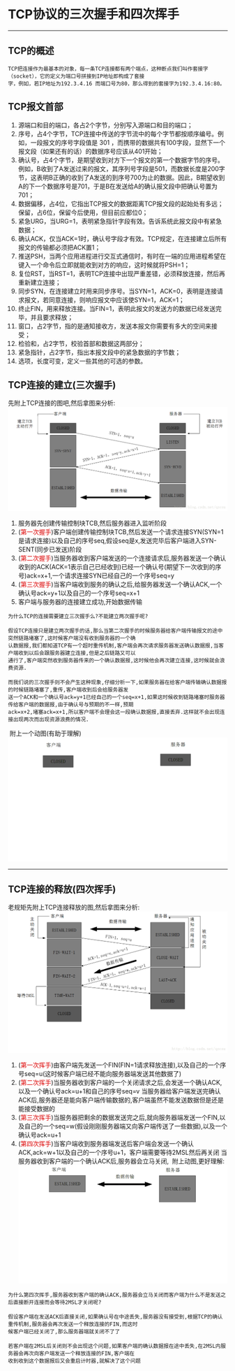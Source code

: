 # TCP协议的三次握手和四次挥手
----
## TCP的概述
```
TCP把连接作为最基本的对象，每一条TCP连接都有两个端点，这种断点我们叫作套接字（socket），它的定义为端口号拼接到IP地址即构成了套接
字，例如，若IP地址为192.3.4.16 而端口号为80，那么得到的套接字为192.3.4.16:80。
```

## TCP报文首部

1. 源端口和目的端口，各占2个字节，分别写入源端口和目的端口；
2. 序号，占4个字节，TCP连接中传送的字节流中的每个字节都按顺序编号。例如，一段报文的序号字段值是 301 ，而携带的数据共有100字段，显然下一个报文段（如果还有的话）的数据序号应该从401开始；
3. 确认号，占4个字节，是期望收到对方下一个报文的第一个数据字节的序号。例如，B收到了A发送过来的报文，其序列号字段是501，而数据长度是200字节，这表明B正确的收到了A发送的到序号700为止的数据。因此，B期望收到A的下一个数据序号是701，于是B在发送给A的确认报文段中把确认号置为701；
4. 数据偏移，占4位，它指出TCP报文的数据距离TCP报文段的起始处有多远；
保留，占6位，保留今后使用，但目前应都位0；
5. 紧急URG，当URG=1，表明紧急指针字段有效。告诉系统此报文段中有紧急数据；
6. 确认ACK，仅当ACK=1时，确认号字段才有效。TCP规定，在连接建立后所有报文的传输都必须把ACK置1；
7. 推送PSH，当两个应用进程进行交互式通信时，有时在一端的应用进程希望在键入一个命令后立即就能收到对方的响应，这时候就将PSH=1；
8. 复位RST，当RST=1，表明TCP连接中出现严重差错，必须释放连接，然后再重新建立连接；
9. 同步SYN，在连接建立时用来同步序号。当SYN=1，ACK=0，表明是连接请求报文，若同意连接，则响应报文中应该使SYN=1，ACK=1；
10. 终止FIN，用来释放连接。当FIN=1，表明此报文的发送方的数据已经发送完毕，并且要求释放；
11. 窗口，占2字节，指的是通知接收方，发送本报文你需要有多大的空间来接受；
12. 检验和，占2字节，校验首部和数据这两部分；
13. 紧急指针，占2字节，指出本报文段中的紧急数据的字节数；
14. 选项，长度可变，定义一些其他的可选的参数。

## TCP连接的建立(三次握手)
先附上TCP连接的图吧,然后拿图来分析:
![imae](./images/tcp_connect.png)

1. 服务器先创建传输控制块TCB,然后服务器进入监听阶段
2. (<font color="#dd0000">第一次握手</font>)客户端创建传输控制块TCB,然后发送一个请求连接SYN(SYN=1是请求连接)以及自己的序号seq,假设seq是x,发送完毕后客户端进入SYN-SENT(同步已发送)阶段
3. (<font color="#dd0000">第二次握手</font>)当服务器收到客户端发送的一个连接请求后,服务器发送一个确认收到的ACK(ACK=1表示自己已经收到)已经一个确认号(期望下一次收到的序号)ack=x+1,一个请求连接SYN已经自己的一个序号seq=y
4. (<font color="#dd0000">第三次握手</font>)当客户端收到服务的确认之后,给服务器发送一个确认ACK,一个确认号ack=y+1以及自己的一个序号seq=x+1
5. 客户端与服务器的连接建立成功,开始数据传输

```
为什么TCP的连接需要建立三次握手么?不能建立两次握手呢?

假设TCP连接只是建立两次握手的话,那么当第二次握手的时候服务器给客户端传输报文的途中突然链路堵塞了,这时候客户端没有收到服务器的一个确
认数据报,我们都知道TCP有一个超时重传机制,客户端会再次请求服务器发送确认数据报,当客户端收到以后会跟服务器建立连接,但是之后链路又可以
通行了,客户端突然收到服务器传来的一个确认数据报,这时候他会再次建立连接,这时候就会浪费资源.

而我们说的三次握手则不会产生这种现象,仔细分析一下,如果服务器在给客户端传输确认数据报的时候链路堵塞了,重传,客户端收到后会给服务器发
送一个ACK和一个确认号ack=y+1已经自己的一个seq=x+1,如果这时候收到链路堵塞时服务器传给客户端的数据报,由于确认号与预期的不一样,预期
ack=x+2,堵塞ack=x+1,所以客户端不会理会这一段确认数据报,直接丢弃.这样就不会出现连接出现两次而出现资源浪费的情况.
```
 附上一个动图(有助于理解)
![imae](./images/tcp_connect_gif.gif)
_________________
## TCP连接的释放(四次挥手)
老规矩先附上TCP连接释放的图,然后拿图来分析:
![imae](./images/tcp_disconnect.png)
1. (<font color="#dd0000">第一次挥手</font>)由客户端先发送一个FIN(FIN=1请求释放连接),以及自己的一个序号seq=u(这时候客户端已经不能向服务器端发送其他数据了)
2. (<font color="#dd0000">第二次挥手</font>)当服务器收到客户端的一个关闭请求之后,会发送一个确认ACK,以及一个确认号ack=u+1和自己的序号seq=v
当服务器给客户端发送完确认ACK后,服务器还是能向客户端传输数据的,客户端虽然不能发送数据但是还是能接受数据的
3. (<font color="#dd0000">第三次挥手</font>)当服务器把剩余的数据发送完之后,就向服务器端发送一个FIN,以及自己的一个seq=w(假设刚刚服务器端又向客户端传送了一些数据),以及一个确认号ack=u+1
4. (<font color="#dd0000">第四次挥手</font>)当客户端收到服务器端发送后客户端会发送一个确认ACK,ack=w+1以及自己的一个序号u+1，客户端需要等待2MSL然后再关闭
当服务器收到客户端的一个确认ACK后,服务器会立马关闭,
 附上动图,更好理解:
![imae](./images/tcp_disconnect_gif.gif)

```
为什么第四次挥手,服务器收到客户端的确认ACK,服务器会立马关闭而客户端为什么不是发送之后直接断开连接而会等待2MSL才关闭呢?

假设客户端在发送ACK后直接关闭,如果确认号在中途丢失,服务器没有接受到,根据TCP的确认重传机制,服务器会再次发送一个释放连接的FIN,而这时
候客户端已经关闭了,那么服务器端就关闭不了了

若客户端在2MSL后关闭则不会出现这个问题,如果客户端的确认数据报在途中丢失,在2MSL内服务器会再次向客户端发送一个释放连接的FIN,客户端在
收到收到这个数据报后又会重启计时器,就解决了这个问题
```
